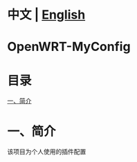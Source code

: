 
# 中文 | [English](https://github.com/Siriling/OpenWRT-MyConfig/blob/main/EngLish.md)
# OpenWRT-MyConfig

# 目录

[一、简介](#一简介)

# 一、简介

该项目为个人使用的插件配置
